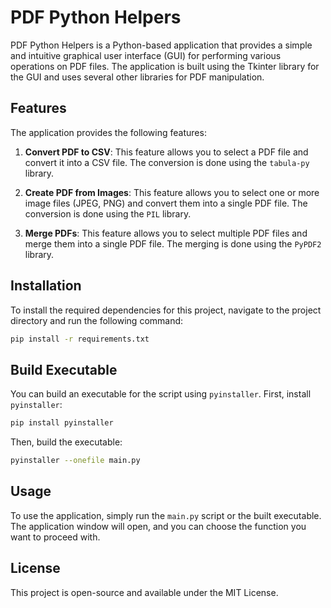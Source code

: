 # PDF Python Helpers

PDF Python Helpers is a Python-based application that provides a simple and intuitive graphical user interface (GUI) for
performing various operations on PDF files. The application is built using the Tkinter library for the GUI and uses
several other libraries for PDF manipulation.

## Features

The application provides the following features:

1. **Convert PDF to CSV**: This feature allows you to select a PDF file and convert it into a CSV file. The conversion
   is done using the `tabula-py` library.

2. **Create PDF from Images**: This feature allows you to select one or more image files (JPEG, PNG) and convert them
   into a single PDF file. The conversion is done using the `PIL` library.

3. **Merge PDFs**: This feature allows you to select multiple PDF files and merge them into a single PDF file. The
   merging is done using the `PyPDF2` library.

## Installation

To install the required dependencies for this project, navigate to the project directory and run the following command:

```bash
pip install -r requirements.txt
```

## Build Executable

You can build an executable for the script using `pyinstaller`. First, install `pyinstaller`:

```bash
pip install pyinstaller
```

Then, build the executable:

```bash
pyinstaller --onefile main.py
```

## Usage

To use the application, simply run the `main.py` script or the built executable. The application window will open, and
you can choose the function you want to proceed with.

## License

This project is open-source and available under the MIT License.

